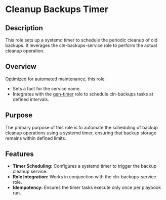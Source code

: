# Cleanup Backups Timer

## Description

This role sets up a systemd timer to schedule the periodic cleanup of old backups. It leverages the cln-backups-service role to perform the actual cleanup operation.

## Overview

Optimized for automated maintenance, this role:
- Sets a fact for the service name.
- Integrates with the [gen-timer](../gen-timer/README.md) role to schedule cln-backups tasks at defined intervals.

## Purpose

The primary purpose of this role is to automate the scheduling of backup cleanup operations using a systemd timer, ensuring that backup storage remains within defined limits.

## Features

- **Timer Scheduling:** Configures a systemd timer to trigger the backup cleanup service.
- **Role Integration:** Works in conjunction with the cln-backups-service role.
- **Idempotency:** Ensures the timer tasks execute only once per playbook run.
